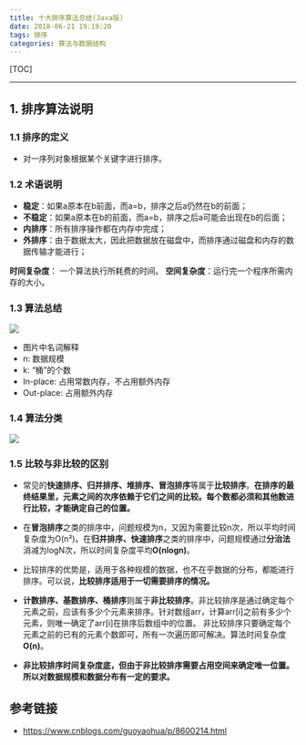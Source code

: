 ```yaml
---
title: 十大排序算法总结(Java版)
date: 2018-06-21 19:19:20
tags: 排序
categories: 算法与数据结构
---
```


[TOC]

----

## 1. 排序算法说明

### 1.1 排序的定义
 - 对一序列对象根据某个关键字进行排序。

### 1.2 术语说明
- **稳定**：如果a原本在b前面，而a=b，排序之后a仍然在b的前面；
- **不稳定**：如果a原本在b的前面，而a=b，排序之后a可能会出现在b的后面；
- **内排序**：所有排序操作都在内存中完成；
- **外排序**：由于数据太大，因此把数据放在磁盘中，而排序通过磁盘和内存的数据传输才能进行；

**时间复杂度**： 一个算法执行所耗费的时间。
**空间复杂度**：运行完一个程序所需内存的大小。

### 1.3 算法总结
![](http://p7dzmubvx.bkt.clouddn.com/201805221642_154.png)
- 图片中名词解释
 - n: 数据规模
 - k: “桶”的个数
 - In-place: 占用常数内存，不占用额外内存
 - Out-place: 占用额外内存

### 1.4 算法分类
![](http://p7dzmubvx.bkt.clouddn.com/201805221646_314.png)

### 1.5 比较与非比较的区别
- 常见的**快速排序、归并排序、堆排序、冒泡排序**等属于**比较排序**。**在排序的最终结果里，元素之间的次序依赖于它们之间的比较。每个数都必须和其他数进行比较，才能确定自己的位置。**
- 在**冒泡排序**之类的排序中，问题规模为n，又因为需要比较n次，所以平均时间复杂度为O(n²)。在**归并排序、快速排序**之类的排序中，问题规模通过**分治法**消减为logN次，所以时间复杂度平均**O(nlogn)**。
- 比较排序的优势是，适用于各种规模的数据，也不在乎数据的分布，都能进行排序。可以说，**比较排序适用于一切需要排序的情况。**

- **计数排序、基数排序、桶排序**则属于**非比较排序**。非比较排序是通过确定每个元素之前，应该有多少个元素来排序。针对数组arr，计算arr[i]之前有多少个元素，则唯一确定了arr[i]在排序后数组中的位置。
  非比较排序只要确定每个元素之前的已有的元素个数即可，所有一次遍历即可解决。算法时间复杂度**O(n)**。
- **非比较排序时间复杂度底，但由于非比较排序需要占用空间来确定唯一位置。所以对数据规模和数据分布有一定的要求。**





## 参考链接
- https://www.cnblogs.com/guoyaohua/p/8600214.html